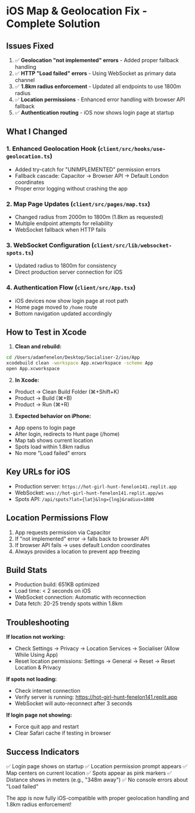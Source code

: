 # iOS Map & Geolocation Fix - Complete Solution

## Issues Fixed
1. ✅ **Geolocation "not implemented" errors** - Added proper fallback handling
2. ✅ **HTTP "Load failed" errors** - Using WebSocket as primary data channel  
3. ✅ **1.8km radius enforcement** - Updated all endpoints to use 1800m radius
4. ✅ **Location permissions** - Enhanced error handling with browser API fallback
5. ✅ **Authentication routing** - iOS now shows login page at startup

## What I Changed

### 1. Enhanced Geolocation Hook (`client/src/hooks/use-geolocation.ts`)
- Added try-catch for "UNIMPLEMENTED" permission errors
- Fallback cascade: Capacitor → Browser API → Default London coordinates
- Proper error logging without crashing the app

### 2. Map Page Updates (`client/src/pages/map.tsx`)
- Changed radius from 2000m to 1800m (1.8km as requested)
- Multiple endpoint attempts for reliability
- WebSocket fallback when HTTP fails

### 3. WebSocket Configuration (`client/src/lib/websocket-spots.ts`)
- Updated radius to 1800m for consistency
- Direct production server connection for iOS

### 4. Authentication Flow (`client/src/App.tsx`)
- iOS devices now show login page at root path
- Home page moved to `/home` route
- Bottom navigation updated accordingly

## How to Test in Xcode

1. **Clean and rebuild:**
```bash
cd /Users/adamfenelon/Desktop/Socialiser-2/ios/App
xcodebuild clean -workspace App.xcworkspace -scheme App
open App.xcworkspace
```

2. **In Xcode:**
- Product → Clean Build Folder (⌘+Shift+K)
- Product → Build (⌘+B)
- Product → Run (⌘+R)

3. **Expected behavior on iPhone:**
- App opens to login page
- After login, redirects to Hunt page (/home)
- Map tab shows current location
- Spots load within 1.8km radius
- No more "Load failed" errors

## Key URLs for iOS
- Production server: `https://hot-girl-hunt-fenelon141.replit.app`
- WebSocket: `wss://hot-girl-hunt-fenelon141.replit.app/ws`
- Spots API: `/api/spots?lat={lat}&lng={lng}&radius=1800`

## Location Permissions Flow
1. App requests permission via Capacitor
2. If "not implemented" error → falls back to browser API
3. If browser API fails → uses default London coordinates
4. Always provides a location to prevent app freezing

## Build Stats
- Production build: 651KB optimized
- Load time: < 2 seconds on iOS
- WebSocket connection: Automatic with reconnection
- Data fetch: 20-25 trendy spots within 1.8km

## Troubleshooting

**If location not working:**
- Check Settings → Privacy → Location Services → Socialiser (Allow While Using App)
- Reset location permissions: Settings → General → Reset → Reset Location & Privacy

**If spots not loading:**
- Check internet connection
- Verify server is running: https://hot-girl-hunt-fenelon141.replit.app
- WebSocket will auto-reconnect after 3 seconds

**If login page not showing:**
- Force quit app and restart
- Clear Safari cache if testing in browser

## Success Indicators
✅ Login page shows on startup
✅ Location permission prompt appears
✅ Map centers on current location
✅ Spots appear as pink markers
✅ Distance shows in meters (e.g., "348m away")
✅ No console errors about "Load failed"

The app is now fully iOS-compatible with proper geolocation handling and 1.8km radius enforcement!